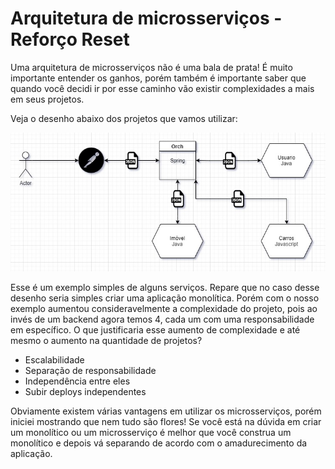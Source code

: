 Arquitetura de microsserviços - Reforço Reset
====

Uma arquitetura de microsserviços não é uma bala de prata! É muito importante entender os ganhos, porém também é importante saber que quando você decidi ir por esse caminho vão existir complexidades a mais em seus projetos.

Veja o desenho abaixo dos projetos que vamos utilizar:

![Desenho inicial](desenho.jpg)

Esse é um exemplo simples de alguns serviços. Repare que no caso desse desenho seria simples criar uma aplicação monolítica. Porém com o nosso exemplo aumentou consideravelmente a complexidade do projeto, pois ao invés de um backend agora temos 4, cada um com uma responsabilidade em específico. O que justificaria esse aumento de complexidade e até mesmo o aumento na quantidade de projetos?

* Escalabilidade
* Separação de responsabilidade
* Independência entre eles
* Subir deploys independentes

Obviamente existem várias vantagens em utilizar os microsserviços, porém iniciei mostrando que nem tudo são flores! Se você está na dúvida em criar um monolítico ou um microsserviço é melhor que você construa um monolítico e depois vá separando de acordo com o amadurecimento da aplicação.
